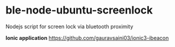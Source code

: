 # ble-node-ubuntu-screenlock
Nodejs script for screen lock via bluetooth proximity

**Ionic application**
https://github.com/gauravsaini03/ionic3-ibeacon
